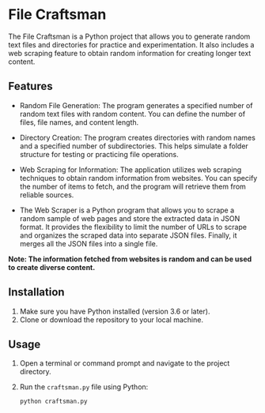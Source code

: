 # File Craftsman

The File Craftsman is a Python project that allows you to generate random text files and directories for practice and experimentation. It also includes a web scraping feature to obtain random information for creating longer text content.

## Features

- Random File Generation: The program generates a specified number of random text files with random content. You can define the number of files, file names, and content length.

- Directory Creation: The program creates directories with random names and a specified number of subdirectories. This helps simulate a folder structure for testing or practicing file operations.

- Web Scraping for Information: The application utilizes web scraping techniques to obtain random information from websites. You can specify the number of items to fetch, and the program will retrieve them from reliable sources.

- The Web Scraper is a Python program that allows you to scrape a random sample of web pages and store the extracted data in JSON format. It provides the flexibility to limit the number of URLs to scrape and organizes the scraped data into separate JSON files. Finally, it merges all the JSON files into a single file.

**Note: The information fetched from websites is random and can be used to create diverse content.**

## Installation

1. Make sure you have Python installed (version 3.6 or later).
2. Clone or download the repository to your local machine.

## Usage

1. Open a terminal or command prompt and navigate to the project directory.
2. Run the `craftsman.py` file using Python:

   ```shell
   python craftsman.py
